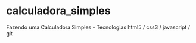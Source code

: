 # calculadora_simples
Fazendo uma Calculadora Simples - Tecnologias html5 / css3 / javascript / git
